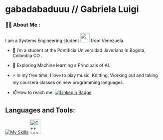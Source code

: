 # gabadabaduuu // Gabriela Luigi

### :woman_technologist: About Me :
I am a Systems Engineering student <img src="https://media.giphy.com/media/WUlplcMpOCEmTGBtBW/giphy.gif" width="30"> from Venezuela.

- :telescope: I’m a student at the Pontificia Universidad Javeriana in Bogota, Colombia CO .

- :seedling: Exploring Machine learning a Principals of AI.

- :zap: In my free time; I love to play music, Knitting, Working out and taking my coursera classes on new programming languages.

- :mailbox:How to reach me: [![Linkedin Badge](https://img.shields.io/badge/-Gabriela-blue?style=flat&logo=Linkedin&logoColor=white)](https://www.linkedin.com/in/gabriela-luigi-b51897212)


## Languages and Tools:
<p align="center">

[![My Skills](https://skills.thijs.gg/icons?i=java,js,html,css,py,r,mongodb,mysql,c)](https://skills.thijs.gg)
<img src="https://raw.githubusercontent.com/isocpp/logos/master/cpp_logo.png" alt="C++ Logo" width="36" height="46" />

